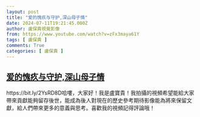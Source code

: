 ```yaml
---
layout: post
title: "爱的愧疚与守护,深山母子情"
date: 2024-07-11T19:21:45.000Z
author: 盧保貴視覺影像
from: https://www.youtube.com/watch?v=zFx3maya61Y
tags: [ 盧保貴 ]
comments: True
categories: [ 盧保貴 ]
---
```

<!--1720725705000-->
[爱的愧疚与守护,深山母子情](https://www.youtube.com/watch?v=zFx3maya61Y)
------

<div>
https://bit.ly/2YsRD8D哈嘍，大家好！我是盧寶貴！我拍攝的視頻希望能給大家帶來貢獻能夠留存後世，能成為後人對現在的歷史參考期待影像能為將來保留文獻，給人們帶來更多的意義與思考。喜歡我的視頻記得評論哦！
</div>
